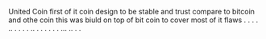 United Coin
first of it coin design to be stable and trust compare to bitcoin and othe coin this was biuld on top of bit coin to cover most of it flaws
.
.
.
.
..
.
.
.
.
..
.
.
.
.
.
.
...
..
.
.

